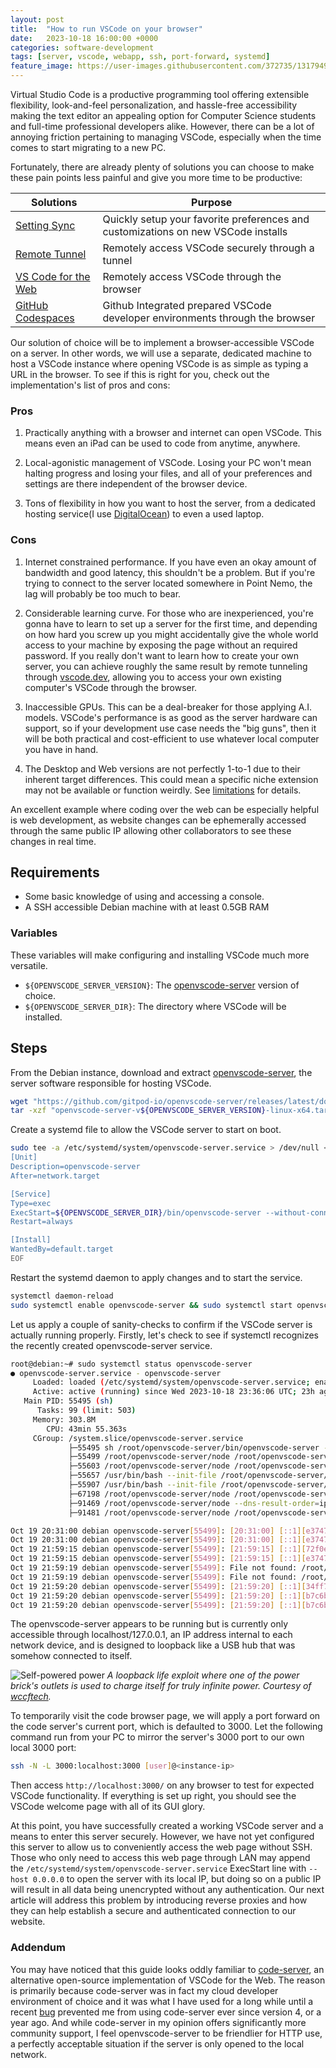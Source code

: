 ```yaml
---
layout: post
title:  "How to run VSCode on your browser"
date:   2023-10-18 16:00:00 +0000
categories: software-development
tags: [server, vscode, webapp, ssh, port-forward, systemd]
feature_image: https://user-images.githubusercontent.com/372735/131794918-d6602646-4d67-435b-88fe-620a3cc0a3aa.png
---
```


Virtual Studio Code is a productive programming tool offering extensible flexibility, look-and-feel personalization, and hassle-free accessibility making the text editor an appealing option for Computer Science students and full-time professional developers alike. However, there can be a lot of annoying friction pertaining to managing VSCode, especially when the time comes to start migrating to a new PC.

Fortunately, there are already plenty of solutions you can choose to make these pain points less painful and give you more time to be productive:

<!--more-->

| Solutions                                                                   | Purpose                                                                               |
|-----------------------------------------------------------------------------|---------------------------------------------------------------------------------------|
| [Setting Sync](https://code.visualstudio.com/docs/editor/settings-sync)     | Quickly setup your favorite preferences and customizations on new VSCode installs     |
| [Remote Tunnel](https://code.visualstudio.com/docs/remote/tunnels)          | Remotely access VSCode securely through a tunnel                                      |
| [VS Code for the Web](https://code.visualstudio.com/docs/editor/vscode-web) | Remotely access VSCode through the browser                                            |
| [GitHub Codespaces](https://github.com/features/codespaces)                 | Github Integrated prepared VSCode developer environments through the browser          |

Our solution of choice will be to implement a browser-accessible VSCode on a server. In other words, we will use a separate, dedicated machine to host a VSCode instance where opening VSCode is as simple as typing a URL in the browser. To see if this is right for you, check out the implementation's list of pros and cons:

### Pros

1. Practically anything with a browser and internet can open VSCode. This means even an iPad can be used to code from anytime, anywhere.

2. Local-agonistic management of VSCode. Losing your PC won't mean halting progress and losing your files, and all of your preferences and settings are there independent of the browser device. 

3. Tons of flexibility in how you want to host the server, from a dedicated hosting service(I use [DigitalOcean](https://www.digitalocean.com/)) to even a used laptop.

### Cons

1. Internet constrained performance. If you have even an okay amount of bandwidth and good latency, this shouldn't be a problem. But if you're trying to connect to the server located somewhere in Point Nemo, the lag will probably be too much to bear.

2. Considerable learning curve. For those who are inexperienced, you're gonna have to learn to set up a server for the first time, and depending on how hard you screw up you might accidentally give the whole world access to your machine by exposing the page without an required password. If you really don't want to learn how to create your own server, you can achieve roughly the same result by remote tunneling through [vscode.dev](https://www.vscode.dev), allowing you to access your own existing computer's VSCode through the browser.

3. Inaccessible GPUs. This can be a deal-breaker for those applying A.I. models. VSCode's performance is as good as the server hardware can support, so if your development use case needs the "big guns", then it will be both practical and cost-efficient to use whatever local computer you have in hand. 

4. The Desktop and Web versions are not perfectly 1-to-1 due to their inherent target differences. This could mean a specific niche extension may not be available or function weirdly. See [limitations](https://code.visualstudio.com/docs/editor/vscode-web#_limitations) for details.

An excellent example where coding over the web can be especially helpful is web development, as website changes can be ephemerally accessed through the same public IP allowing other collaborators to see these changes in real time. 

## Requirements
* Some basic knowledge of using and accessing a console. 
* A SSH accessible Debian machine with at least 0.5GB RAM

### Variables
These variables will make configuring and installing VSCode much more versatile.
* `${OPENVSCODE_SERVER_VERSION}`: The [openvscode-server](https://github.com/gitpod-io/openvscode-server/releases) version of choice.
* `${OPENVSCODE_SERVER_DIR}`: The directory where VSCode will be installed.


## Steps

From the Debian instance, download and extract [openvscode-server](https://github.com/gitpod-io/openvscode-server), the server software responsible for hosting VSCode.

```bash
wget "https://github.com/gitpod-io/openvscode-server/releases/latest/download/openvscode-server-v${OPENVSCODE_SERVER_VERSION}-linux-x64.tar.gz"
tar -xzf "openvscode-server-v${OPENVSCODE_SERVER_VERSION}-linux-x64.tar.gz" --one-top-level -C "${OPENVSCODE_SERVER_DIR}"
```

Create a systemd file to allow the VSCode server to start on boot.

```bash
sudo tee -a /etc/systemd/system/openvscode-server.service > /dev/null <<-EOF
[Unit]
Description=openvscode-server
After=network.target

[Service]
Type=exec
ExecStart=${OPENVSCODE_SERVER_DIR}/bin/openvscode-server --without-connection-token
Restart=always

[Install]
WantedBy=default.target
EOF
```

Restart the systemd daemon to apply changes and to start the service.
```bash
systemctl daemon-reload
sudo systemctl enable openvscode-server && sudo systemctl start openvscode-server
```

Let us apply a couple of sanity-checks to confirm if the VSCode server is actually running properly. Firstly, let's check to see if systemctl recognizes the recently created openvscode-server service.

```bash
root@debian:~# sudo systemctl status openvscode-server
● openvscode-server.service - openvscode-server
     Loaded: loaded (/etc/systemd/system/openvscode-server.service; enabled; preset: enabled)
     Active: active (running) since Wed 2023-10-18 23:36:06 UTC; 23h ago
   Main PID: 55495 (sh)
      Tasks: 99 (limit: 503)
     Memory: 303.8M
        CPU: 43min 55.363s
     CGroup: /system.slice/openvscode-server.service
             ├─55495 sh /root/openvscode-server/bin/openvscode-server --without-connection-token
             ├─55499 /root/openvscode-server/node /root/openvscode-server/out/server-main.js --without-connection-token
             ├─55603 /root/openvscode-server/node /root/openvscode-server/out/bootstrap-fork --type=ptyHost --logsPath /root/.openvscode-server/data/logs/20231018T233606
             ├─55657 /usr/bin/bash --init-file /root/openvscode-server/out/vs/workbench/contrib/terminal/browser/media/shellIntegration-bash.sh
             ├─55907 /usr/bin/bash --init-file /root/openvscode-server/out/vs/workbench/contrib/terminal/browser/media/shellIntegration-bash.sh
             ├─67198 /root/openvscode-server/node /root/openvscode-server/out/bootstrap-fork --type=fileWatcher
             ├─91469 /root/openvscode-server/node --dns-result-order=ipv4first /root/openvscode-server/out/bootstrap-fork --type=extensionHost --transformURIs --useHostProxy=false
             ├─91481 /root/openvscode-server/node /root/openvscode-server/out/bootstrap-fork --type=fileWatcher

Oct 19 20:31:00 debian openvscode-server[55499]: [20:31:00] [::1][e3747162][ExtensionHostConnection] New connection established.
Oct 19 20:31:00 debian openvscode-server[55499]: [20:31:00] [::1][e3747162][ExtensionHostConnection] <82029> Launched Extension Host Process.
Oct 19 21:59:15 debian openvscode-server[55499]: [21:59:15] [::1][72f0ef36][ManagementConnection] The client has disconnected gracefully, so the connection will be disposed.
Oct 19 21:59:15 debian openvscode-server[55499]: [21:59:15] [::1][e3747162][ExtensionHostConnection] <82029> Extension Host Process exited with code: 0, signal: null.
Oct 19 21:59:19 debian openvscode-server[55499]: File not found: /root/openvscode-server/out/vsda_bg.wasm
Oct 19 21:59:19 debian openvscode-server[55499]: File not found: /root/openvscode-server/out/vsda.js
Oct 19 21:59:20 debian openvscode-server[55499]: [21:59:20] [::1][34ff706a][ManagementConnection] New connection established.
Oct 19 21:59:20 debian openvscode-server[55499]: [21:59:20] [::1][b7c6b9dc][ExtensionHostConnection] New connection established.
Oct 19 21:59:20 debian openvscode-server[55499]: [21:59:20] [::1][b7c6b9dc][ExtensionHostConnection] <91469> Launched Extension Host Process.
```

The openvscode-server appears to be running but is currently only accessible through localhost/127.0.0.1, an IP address internal to each network device, and is designed to loopback like a USB hub that was somehow connected to itself.

![Self-powered power](https://cdn.wccftech.com/wp-content/uploads/2018/12/infpower.png)
*A loopback life exploit where one of the power brick's outlets is used to charge itself for truly infinite power. Courtesy of [wccftech](https://wccftech.com/asus-rog-phone-charges-when-plugged-into-itself/).*

To temporarily visit the code browser page, we will apply a port forward on the code server's current port, which is defaulted to 3000. Let the following command run from your PC to mirror the server's 3000 port to our own local 3000 port: 

```bash
ssh -N -L 3000:localhost:3000 [user]@<instance-ip>
```

Then access `http://localhost:3000/` on any browser to test for expected VSCode functionality. If everything is set up right, you should see the VSCode welcome page with all of its GUI glory.

At this point, you have successfully created a working VSCode server and a means to enter this server securely. However, we have not yet configured this server to allow us to conveniently access the web page without SSH. Those who only need to access this web page through LAN may append the `/etc/systemd/system/openvscode-server.service` ExecStart line with `--host 0.0.0.0` to open the server with its local IP, but doing so on a public IP will result in all data being unencrypted without any authentication. Our next article will address this problem by introducing reverse proxies and how they can help establish a secure and authenticated connection to our website. 

### Addendum

You may have noticed that this guide looks oddly familiar to [code-server](https://github.com/coder/code-server/), an alternative open-source implementation of VSCode for the Web. The reason is primarily because code-server was in fact my cloud developer environment of choice and it was what I have used for a long while until a recent [bug](https://github.com/coder/code-server/issues/4693) prevented me from using code-server ever since version 4, or a year ago. And while code-server in my opinion offers significantly more community support, I feel openvscode-server to be friendlier for HTTP use, a perfectly acceptable situation if the server is only opened to the local network.